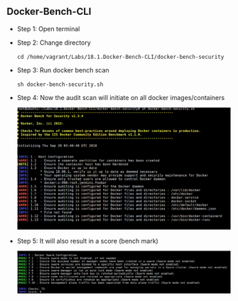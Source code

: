 ## Docker-Bench-CLI
* Step 1: Open terminal
* Step 2: Change directory

	 `cd /home/vagrant/Labs/18.1.Docker-Bench-CLI/docker-bench-security`
	 
* Step 3: Run docker bench scan
	
	`sh docker-bench-security.sh`	
	
* Step 4: Now the audit scan will initiate on all docker images/containers

	![Image](./img/result1.png)
	
* Step 5: It will also result in a score (bench mark)
	
	![Image](./img/result2.png)
	